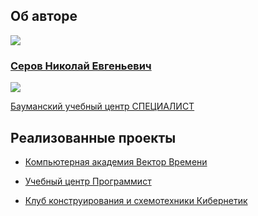 ## Об авторе 

![](./ets/logo-desktop.svg)

### [Серов Николай Евгеньевич](https://www.specialist.ru/trainer/%D1%81%D0%B5%D1%80%D0%BE%D0%B2)

![](https://cdn.specialist.ru/Content/Image/Employee/%D0%A1%D0%95%D0%A0%D0%9E%D0%92.jpg)

[Бауманский учебный центр СПЕЦИАЛИСТ ](https://www.specialist.ru/trainer/%D1%81%D0%B5%D1%80%D0%BE%D0%B2 "Специалист")


## Реализованные проекты

* [Компьютерная академия Вектор Времени](https://vektor-vremeni.ru/)

* [Учебный центр Программист](https://programism.ru/)

* [Клуб конструирования и схемотехники Кибернетик](https://www.cyberneticum.ru/)
